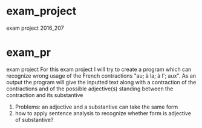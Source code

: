 # exam_project
exam project 2016_207
# exam_pr
exam project
For this exam project I will try to create a program which can recognize wrong usage of the French contractions "au; à la; à l'; aux". As an output the program will give the inputted text along with a contraction of the contractions and of the possible adjective(s) standing between the contraction and its substantive


1) Problems: an adjective and a substantive can take the same form
2) how to apply sentence analysis to recognize whether form is adjective of substantive?

